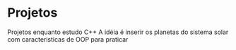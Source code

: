 # Projetos
Projetos enquanto estudo C++
A idéia é inserir os planetas do sistema solar com caracteristicas de OOP para praticar
